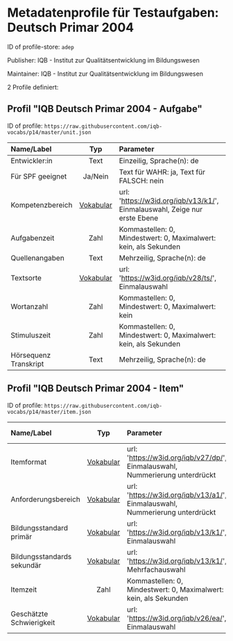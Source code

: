 # Metadatenprofile für Testaufgaben: Deutsch Primar 2004

ID of profile-store: `adep`

Publisher: IQB - Institut zur Qualitätsentwicklung im Bildungswesen

Maintainer: IQB - Institut zur Qualitätsentwicklung im Bildungswesen

2 Profile definiert:

## Profil "IQB Deutsch Primar 2004 - Aufgabe"

ID of profile: `https://raw.githubusercontent.com/iqb-vocabs/p14/master/unit.json`

| Name/Label | Typ | Parameter | ID Profil-Eintrag |
| :--- | :---: | :--- | :---: |
| Entwickler:in | Text |Einzeilig, Sprache(n): de | iqb_author |
| Für SPF geeignet | Ja/Nein |Text für WAHR: ja, Text für FALSCH: nein | a1 |
| Kompetenzbereich | [Vokabular](https://w3id.org/iqb/v13/k1/) | url: 'https://w3id.org/iqb/v13/k1/', Einmalauswahl, Zeige nur erste Ebene | w8 |
| Aufgabenzeit | Zahl |Kommastellen: 0, Mindestwert: 0, Maximalwert: kein, als Sekunden | iqb_time_unit |
| Quellenangaben | Text |Mehrzeilig, Sprache(n): de | iqb_copyright |
| Textsorte | [Vokabular](https://w3id.org/iqb/v28/ts/) | url: 'https://w3id.org/iqb/v28/ts/', Einmalauswahl | k8 |
| Wortanzahl | Zahl |Kommastellen: 0, Mindestwert: 0, Maximalwert: kein | iqb_word_count |
| Stimuluszeit | Zahl |Kommastellen: 0, Mindestwert: 0, Maximalwert: kein, als Sekunden | iqb_time_stimulus |
| Hörsequenz Transkript | Text |Mehrzeilig, Sprache(n): de | iqb_transcript |

## Profil "IQB Deutsch Primar 2004 - Item"

ID of profile: `https://raw.githubusercontent.com/iqb-vocabs/p14/master/item.json`

| Name/Label | Typ | Parameter | ID Profil-Eintrag |
| :--- | :---: | :--- | :---: |
| Itemformat | [Vokabular](https://w3id.org/iqb/v27/dp/) | url: 'https://w3id.org/iqb/v27/dp/', Einmalauswahl, Nummerierung unterdrückt | s3 |
| Anforderungsbereich | [Vokabular](https://w3id.org/iqb/v13/a1/) | url: 'https://w3id.org/iqb/v13/a1/', Einmalauswahl, Nummerierung unterdrückt | s4 |
| Bildungsstandard primär | [Vokabular](https://w3id.org/iqb/v13/k1/) | url: 'https://w3id.org/iqb/v13/k1/', Einmalauswahl | s5 |
| Bildungsstandards sekundär | [Vokabular](https://w3id.org/iqb/v13/k1/) | url: 'https://w3id.org/iqb/v13/k1/', Mehrfachauswahl | s6 |
| Itemzeit | Zahl |Kommastellen: 0, Mindestwert: 0, Maximalwert: kein, als Sekunden | iqb_time_item |
| Geschätzte Schwierigkeit | [Vokabular](https://w3id.org/iqb/v26/ea/) | url: 'https://w3id.org/iqb/v26/ea/', Einmalauswahl | e4 |

